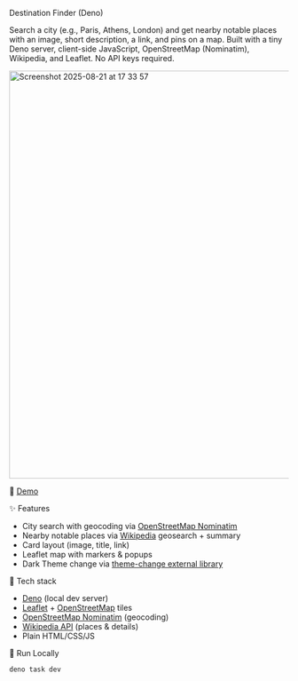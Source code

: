 Destination Finder (Deno)

Search a city (e.g., Paris, Athens, London) and get nearby notable places with an image, short description, a link, and pins on a map.
Built with a tiny Deno server, client-side JavaScript, OpenStreetMap (Nominatim), Wikipedia, and Leaflet. No API keys required.

<img width="1238" height="735" alt="Screenshot 2025-08-21 at 17 33 57" src="https://github.com/user-attachments/assets/f4861d7c-156c-4027-b2cb-fbb0a04f8705" />


🔗 [Demo](https://theoladas.github.io/destination_finder/)

✨ Features

- City search with geocoding via [OpenStreetMap Nominatim](https://nominatim.org/)
- Nearby notable places via [Wikipedia](https://www.wikipedia.org/) geosearch + summary
- Card layout (image, title, link)
- Leaflet map with markers & popups
- Dark Theme change via [theme-change external library](https://github.com/saadeghi/theme-change)

🧰 Tech stack

- [Deno](https://deno.com/) (local dev server)
- [Leaflet](https://leafletjs.com/) + [OpenStreetMap](https://www.openstreetmap.org/#map=6/54.91/-3.43) tiles
- [OpenStreetMap Nominatim](https://github.com/osm-search/Nominatim) (geocoding)
- [Wikipedia API](https://www.mediawiki.org/wiki/API:Nearby_places_viewer) (places & details)
- Plain HTML/CSS/JS

🏃 Run Locally 

`deno task dev`
